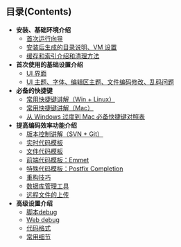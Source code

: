 ## 目录(Contents)

- **安装、基础环境介绍**
  - [首次运行向导](first-run-wizard.md)
  - [安装后生成的目录说明、VM 设置](installation-directory-introduce.md)
  - [缓存和索引介绍和清理方法](Phpstorm-cache.md)
- **首次使用的基础设置介绍**
  - [UI 界面](interface-introduce.md)
  - [UI 主题、字体、编辑区主题、文件编码修改、乱码问题](theme-settings.md)
- **必备的快捷键**
  - [常用快捷键讲解（Win + Linux）](keymap-introduce.md)
  - [常用快捷键讲解（Mac）](keymap-mac-introduce.md)
  - [从 Windows 过度到 Mac 必备快捷键对照表](keymap-win-mac.md)
- **提高编码效率功能介绍**
  - [版本控制讲解（SVN + Git）](vcs-introduce.md)
  - [实时代码模板](live-templates-introduce.md)
  - [文件代码模板](file-templates-introduce.md)
  - [前端代码模板：Emmet](emmet-introduce.md)
  - [特殊代码模板：Postfix Completion](postfix-completion-introduce.md)
  - [重构技巧](refactor-introduce.md)
  - [数据库管理工具](database-introduce.md)
  - [远程文件的上传](upload-file.md)
- **高级设置介绍**
  - [脚本debug](script-debug.md)
  - [Web debug](web-debug.md)
  - [代码格式](coder-format.md)
  - [常用细节](often-use.md)

